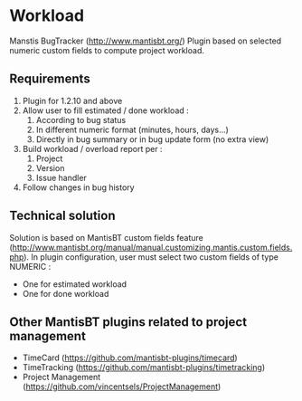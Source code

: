 # Workload
Manstis BugTracker (http://www.mantisbt.org/) Plugin based on selected numeric custom fields to compute project workload.

## Requirements
1. Plugin for 1.2.10 and above
2. Allow user to fill estimated / done workload :
	1. According to bug status
	2. In different numeric format (minutes, hours, days...)
	3. Directly in bug summary or in bug update form (no extra view)
3. Build workload / overload report per :
	1. Project
	2. Version
	3. Issue handler
4. Follow changes in bug history

## Technical solution
Solution is based on MantisBT custom fields feature (http://www.mantisbt.org/manual/manual.customizing.mantis.custom.fields.php).
In plugin configuration, user must select two custom fields of type NUMERIC :
  - One for estimated workload
  - One for done workload

## Other MantisBT plugins related to project management
- TimeCard (https://github.com/mantisbt-plugins/timecard)
- TimeTracking (https://github.com/mantisbt-plugins/timetracking)
- Project Management (https://github.com/vincentsels/ProjectManagement)